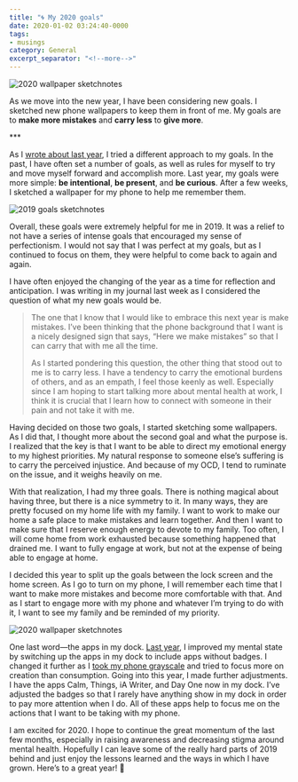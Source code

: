 ```yaml
---
title: "🌀 My 2020 goals"
date: 2020-01-02 03:24:40-0000
tags:
- musings
category: General
excerpt_separator: "<!--more-->"
---
```


![2020 wallpaper sketchnotes](https://www.bennorris.blog/uploads/2020/e11542470a.png)

As we move into the new year, I have been considering new goals. I sketched new phone wallpapers to keep them in front of me. My goals are to **make more mistakes** and **carry less** to **give more**.

<!--more-->***

As I [wrote about last year](https://www.bennorris.org/2019/01/01/my-goals.html), I tried a different approach to my goals. In the past, I have often set a number of goals, as well as rules for myself to try and move myself forward and accomplish more. Last year, my goals were more simple: **be intentional**, **be present**, and **be curious**. After a few weeks, I sketched a wallpaper for my phone to help me remember them.

![2019 goals sketchnotes](https://www.bennorris.blog/uploads/2019/bca8e97bf6.jpg)

Overall, these goals were extremely helpful for me in 2019. It was a relief to not have a series of intense goals that encouraged my sense of perfectionism. I would not say that I was perfect at my goals, but as I continued to focus on them, they were helpful to come back to again and again.

I have often enjoyed the changing of the year as a time for reflection and anticipation. I was writing in my journal last week as I considered the question of what my new goals would be.

> The one that I know that I would like to embrace this next year is make mistakes. I’ve been thinking that the phone background that I want is a nicely designed sign that says, “Here we make mistakes” so that I can carry that with me all the time.
> 
> As I started pondering this question, the other thing that stood out to me is to carry less. I have a tendency to carry the emotional burdens of others, and as an empath, I feel those keenly as well. Especially since I am hoping to start talking more about mental health at work, I think it is crucial that I learn how to connect with someone in their pain and not take it with me.

Having decided on those two goals, I started sketching some wallpapers. As I did that, I thought more about the second goal and what the purpose is. I realized that the key is that I want to be able to direct my emotional energy to my highest priorities. My natural response to someone else’s suffering is to carry the perceived injustice. And because of my OCD, I tend to ruminate on the issue, and it weighs heavily on me.

With that realization, I had my three goals. There is nothing magical about having three, but there is a nice symmetry to it. In many ways, they are pretty focused on my home life with my family. I want to work to make our home a safe place to make mistakes and learn together. And then I want to make sure that I reserve enough energy to devote to my family. Too often, I will come home from work exhausted because something happened that drained me. I want to fully engage at work, but not at the expense of being able to engage at home.

I decided this year to split up the goals between the lock screen and the home screen. As I go to turn on my phone, I will remember each time that I want to make more mistakes and become more comfortable with that. And as I start to engage more with my phone and whatever I’m trying to do with it, I want to see my family and be reminded of my priority.

![2020 wallpaper sketchnotes](https://www.bennorris.blog/uploads/2020/e11542470a.png)

One last word—the apps in my dock. [Last year](https://www.bennorris.org/2019/01/02/reorganizing-my-dock.html), I improved my mental state by switching up the apps in my dock to include apps without badges. I changed it further as I [took my phone grayscale](https://www.bennorris.org/2019/02/08/going-grayscale.html) and tried to focus more on creation than consumption. Going into this year, I made further adjustments. I have the apps Calm, Things, iA Writer, and Day One now in my dock. I’ve adjusted the badges so that I rarely have anything show in my dock in order to pay more attention when I do. All of these apps help to focus me on the actions that I want to be taking with my phone.

I am excited for 2020. I hope to continue the great momentum of the last few months, especially in raising awareness and decreasing stigma around mental health. Hopefully I can leave some of the really hard parts of 2019 behind and just enjoy the lessons learned and the ways in which I have grown. Here’s to a great year! 🎊